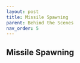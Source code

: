 ```yaml
---
layout: post
title: Missile Spawning
parent: Behind the Scenes
nav_order: 5
---
```

**Missile Spawning**
---